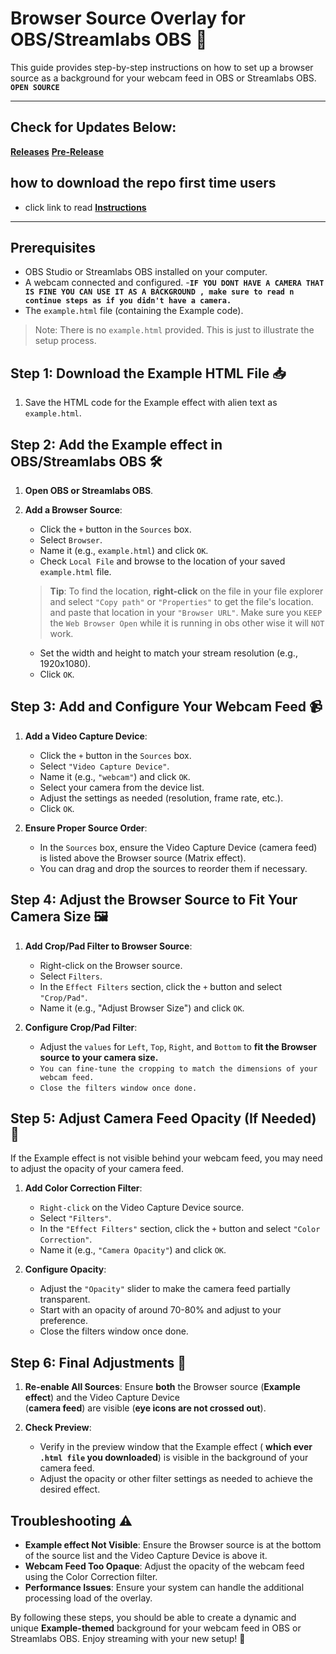 # Browser Source Overlay for OBS/Streamlabs OBS 🎥

This guide provides step-by-step instructions on how to set up a browser source as a background for your webcam feed in OBS or Streamlabs OBS.  **`OPEN SOURCE`**

-----
## Check for Updates Below:

[**Releases**](https://github.com/KernFerm/obs-browser-source-overlays/releases)
[**Pre-Release**](https://github.com/KernFerm/browser-source-overlays/releases/tag/notepad)


## how to download the repo first time users

  - click link to read [**Instructions**](https://www.fnbubbles420.org/Instructions-On-How-To-Download-Repo)

-----

## Prerequisites
- OBS Studio or Streamlabs OBS installed on your computer.
- A webcam connected and configured.
-**`IF YOU DONT HAVE A CAMERA THAT IS FINE YOU CAN USE IT AS A BACKGROUND , make sure to read n continue steps as if you didn't have a camera.`**
- The `example.html` file (containing the Example code).
> Note: There is no `example.html` provided. This is just to illustrate the setup process.

## Step 1: Download the Example HTML File 📥
1. Save the HTML code for the Example effect with alien text as `example.html`.

## Step 2: Add the Example effect in OBS/Streamlabs OBS 🛠️
1. **Open OBS or Streamlabs OBS**.
2. **Add a Browser Source**:
   - Click the `+` button in the `Sources` box.
   - Select `Browser`.
   - Name it (e.g., `example.html`) and click `OK`.
   - Check `Local File` and browse to the location of your saved `example.html` file.

   > **Tip**: To find the location, **right-click** on the file in your file explorer and select `"Copy path"` or `"Properties"` to get the file's location. and paste that location in your `"Browser URL"`. Make sure you `KEEP` the `Web Browser Open` while it is running in obs other wise it will `NOT` work.
   
   - Set the width and height to match your stream resolution (e.g., 1920x1080).
   - Click `OK`.

## Step 3: Add and Configure Your Webcam Feed 📹
1. **Add a Video Capture Device**:
   - Click the `+` button in the `Sources` box.
   - Select `"Video Capture Device"`.
   - Name it (e.g., `"webcam"`) and click `OK`.
   - Select your camera from the device list.
   - Adjust the settings as needed (resolution, frame rate, etc.).
   - Click `OK`.

2. **Ensure Proper Source Order**:
   - In the `Sources` box, ensure the Video Capture Device (camera feed) is listed above the Browser source (Matrix effect).
   - You can drag and drop the sources to reorder them if necessary.

## Step 4: Adjust the Browser Source to Fit Your Camera Size 🖼️
1. **Add Crop/Pad Filter to Browser Source**:
   - Right-click on the Browser source.
   - Select `Filters`.
   - In the `Effect Filters` section, click the `+` button and select `"Crop/Pad"`.
   - Name it (e.g., "Adjust Browser Size") and click `OK`.

2. **Configure Crop/Pad Filter**:
   - Adjust the `values` for `Left`, `Top`, `Right`, and `Bottom` to **fit the Browser source to your camera size.**
   - `You can fine-tune the cropping to match the dimensions of your webcam feed.`
   - `Close the filters window once done.`

## Step 5: Adjust Camera Feed Opacity (If Needed) 🌟
If the Example effect is not visible behind your webcam feed, you may need to adjust the opacity of your camera feed.

1. **Add Color Correction Filter**:
   - `Right-click` on the Video Capture Device source.
   - Select `"Filters"`.
   - In the `"Effect Filters"` section, click the `+` button and select `"Color Correction"`.
   - Name it (e.g., `"Camera Opacity"`) and click `OK`.

2. **Configure Opacity**:
   - Adjust the `"Opacity"` slider to make the camera feed partially transparent.
   - Start with an opacity of around 70-80% and adjust to your preference.
   - Close the filters window once done.

## Step 6: Final Adjustments 🎉
1. **Re-enable All Sources**:
    Ensure **both** the Browser source (**Example effect**) and the Video Capture Device  
   (**camera feed**) are visible (**eye icons are not crossed out**).

2. **Check Preview**:
   - Verify in the preview window that the Example effect ( **which ever `.html file` you downloaded**) is visible in the background of your camera feed.
   - Adjust the opacity or other filter settings as needed to achieve the desired effect.

## Troubleshooting ⚠️
- **Example effect Not Visible**: Ensure the Browser source is at the bottom of the source list and the Video Capture Device is above it.
- **Webcam Feed Too Opaque**: Adjust the opacity of the webcam feed using the Color Correction filter.
- **Performance Issues**: Ensure your system can handle the additional processing load of the overlay.

By following these steps, you should be able to create a dynamic and unique **Example-themed** background for your webcam feed in OBS or Streamlabs OBS. Enjoy streaming with your new setup! 🙂


